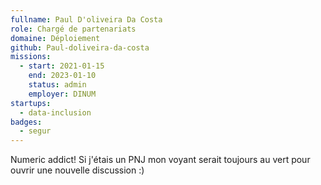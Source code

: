 ```yaml
---
fullname: Paul D'oliveira Da Costa
role: Chargé de partenariats
domaine: Déploiement
github: Paul-doliveira-da-costa
missions:
  - start: 2021-01-15
    end: 2023-01-10
    status: admin
    employer: DINUM
startups:
  - data-inclusion
badges:
  - segur
---
```


Numeric addict! Si j'étais un PNJ mon voyant serait toujours au vert pour ouvrir une nouvelle discussion :)

